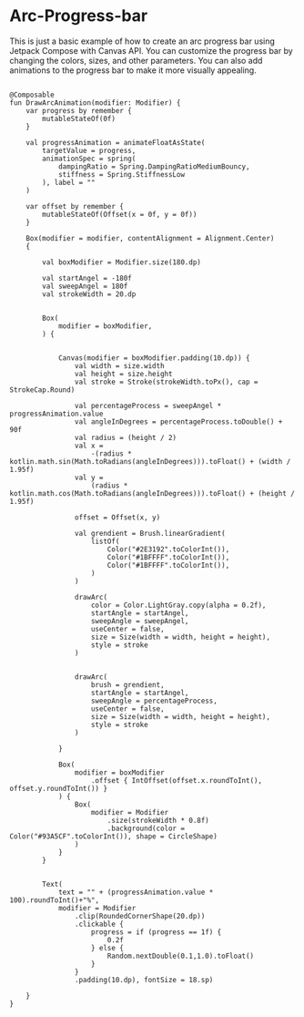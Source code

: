 # Arc-Progress-bar
This is just a basic example of how to create an arc progress bar using Jetpack Compose with Canvas API.  You can customize the progress bar by changing the colors, sizes, and other parameters. You can also add animations to the progress bar to make it more visually appealing.

<pre><code>
@Composable
fun DrawArcAnimation(modifier: Modifier) {
    var progress by remember {
        mutableStateOf(0f)
    }

    val progressAnimation = animateFloatAsState(
        targetValue = progress,
        animationSpec = spring(
            dampingRatio = Spring.DampingRatioMediumBouncy,
            stiffness = Spring.StiffnessLow
        ), label = ""
    )

    var offset by remember {
        mutableStateOf(Offset(x = 0f, y = 0f))
    }

    Box(modifier = modifier, contentAlignment = Alignment.Center)
    {

        val boxModifier = Modifier.size(180.dp)

        val startAngel = -180f
        val sweepAngel = 180f
        val strokeWidth = 20.dp


        Box(
            modifier = boxModifier,
        ) {


            Canvas(modifier = boxModifier.padding(10.dp)) {
                val width = size.width
                val height = size.height
                val stroke = Stroke(strokeWidth.toPx(), cap = StrokeCap.Round)
                
                val percentageProcess = sweepAngel * progressAnimation.value
                val angleInDegrees = percentageProcess.toDouble() + 90f
                val radius = (height / 2)
                val x =
                    -(radius * kotlin.math.sin(Math.toRadians(angleInDegrees))).toFloat() + (width / 1.95f)
                val y =
                    (radius * kotlin.math.cos(Math.toRadians(angleInDegrees))).toFloat() + (height / 1.95f)

                offset = Offset(x, y)

                val grendient = Brush.linearGradient(
                    listOf(
                        Color("#2E3192".toColorInt()),
                        Color("#1BFFFF".toColorInt()),
                        Color("#1BFFFF".toColorInt()),
                    )
                )

                drawArc(
                    color = Color.LightGray.copy(alpha = 0.2f),
                    startAngle = startAngel,
                    sweepAngle = sweepAngel,
                    useCenter = false,
                    size = Size(width = width, height = height),
                    style = stroke
                )


                drawArc(
                    brush = grendient,
                    startAngle = startAngel,
                    sweepAngle = percentageProcess,
                    useCenter = false,
                    size = Size(width = width, height = height),
                    style = stroke
                )

            }

            Box(
                modifier = boxModifier
                    .offset { IntOffset(offset.x.roundToInt(), offset.y.roundToInt()) }
            ) {
                Box(
                    modifier = Modifier
                        .size(strokeWidth * 0.8f)
                        .background(color = Color("#93A5CF".toColorInt()), shape = CircleShape)
                )
            }
        }


        Text(
            text = "" + (progressAnimation.value * 100).roundToInt()+"%",
            modifier = Modifier
                .clip(RoundedCornerShape(20.dp))
                .clickable {
                    progress = if (progress == 1f) {
                        0.2f
                    } else {
                        Random.nextDouble(0.1,1.0).toFloat()
                    }
                }
                .padding(10.dp), fontSize = 18.sp)

    }
}

</code></pre>
